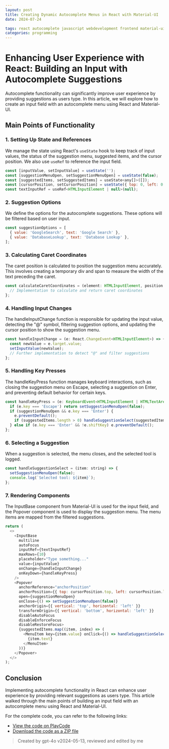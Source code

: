 ```yaml
---
layout: post
title: Creating Dynamic Autocomplete Menus in React with Material-UI
date: 2024-07-24

tags: react autocomplete javascript webdevelopment frontend material-ui userexperience uicomponents webdesign softwaredevelopment tech gpt-4o
categories: programming
---
```


# Enhancing User Experience with React: Building an Input with Autocomplete Suggestions

Autocomplete functionality can significantly improve user experience by providing suggestions as users type. In this article, we will explore how to create an input field with an autocomplete menu using React and Material-UI.

## Main Points of Functionality

### 1. Setting Up State and References

We manage the state using React's `useState` hook to keep track of input values, the status of the suggestion menu, suggested items, and the cursor position. We also use `useRef` to reference the input field.

```javascript
const [inputValue, setInputValue] = useState('');
const [suggestionMenuOpen, setSuggestionMenuOpen] = useState(false);
const [suggestedItems, setSuggestedItems] = useState<any[]>([]);
const [cursorPosition, setCursorPosition] = useState({ top: 0, left: 0 });
const textInputRef = useRef<HTMLInputElement | null>(null);
```

### 2. Suggestion Options

We define the options for the autocomplete suggestions. These options will be filtered based on user input.

```javascript
const suggestionOptions = [
  { value: 'GoogleSearch', text: 'Google Search' },
  { value: 'DatabaseLookup', text: 'Database Lookup' },
];
```

### 3. Calculating Caret Coordinates

The caret position is calculated to position the suggestion menu accurately. This involves creating a temporary div and span to measure the width of the text preceding the caret.

```javascript
const calculateCaretCoordinates = (element: HTMLInputElement, position: number) => {
  // Implementation to calculate and return caret coordinates
};
```

### 4. Handling Input Changes

The handleInputChange function is responsible for updating the input value, detecting the "@" symbol, filtering suggestion options, and updating the cursor position to show the suggestion menu.

```javascript
const handleInputChange = (e: React.ChangeEvent<HTMLInputElement>) => {
  const newValue = e.target.value;
  setInputValue(newValue);
  // Further implementation to detect "@" and filter suggestions
};
```

### 5. Handling Key Presses

The handleKeyPress function manages keyboard interactions, such as closing the suggestion menu on Escape, selecting a suggestion on Enter, and preventing default behavior for certain keys.

```javascript
const handleKeyPress = (e: KeyboardEvent<HTMLInputElement | HTMLTextAreaElement>) => {
  if (e.key === 'Escape') return setSuggestionMenuOpen(false);
  if (suggestionMenuOpen && e.key === 'Enter') {
    e.preventDefault();
    if (suggestedItems.length > 0) handleSuggestionSelect(suggestedItems[0].value);
  } else if (e.key === 'Enter' && !e.shiftKey) e.preventDefault();
};
```

### 6. Selecting a Suggestion

When a suggestion is selected, the menu closes, and the selected tool is logged.

```javascript
const handleSuggestionSelect = (item: string) => {
  setSuggestionMenuOpen(false);
  console.log(`Selected tool: ${item}`);
};
```

### 7. Rendering Components

The InputBase component from Material-UI is used for the input field, and the Popover component is used to display the suggestion menu. The menu items are mapped from the filtered suggestions.

```javascript
return (
  <>
    <InputBase
      multiline
      autoFocus
      inputRef={textInputRef}
      maxRows={10}
      placeholder="Type something..."
      value={inputValue}
      onChange={handleInputChange}
      onKeyDown={handleKeyPress}
    />
    <Popover
      anchorReference="anchorPosition"
      anchorPosition={{ top: cursorPosition.top, left: cursorPosition.left }}
      open={suggestionMenuOpen}
      onClose={() => setSuggestionMenuOpen(false)}
      anchorOrigin={{ vertical: 'top', horizontal: 'left' }}
      transformOrigin={{ vertical: 'bottom', horizontal: 'left' }}
      disableAutoFocus
      disableEnforceFocus
      disableRestoreFocus>
      {suggestedItems.map((item, index) => (
        <MenuItem key={item.value} onClick={() => handleSuggestionSelect(item.value)}>
          {item.text}
        </MenuItem>
      ))}
    </Popover>
  </>
);
```

## Conclusion

Implementing autocomplete functionality in React can enhance user experience by providing relevant suggestions as users type. This article walked through the main points of building an input field with an autocomplete menu using React and Material-UI.

For the complete code, you can refer to the following links:
- [View the code on PlayCode](https://playcode.io/1948870)
- [Download the code as a ZIP file](/assets/InputWithSuggestionMenu.zip)

> Created by gpt-4o v2024-05-13, reviewed and edited by me
